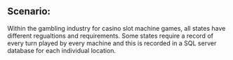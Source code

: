 ## Scenario:
Within the gambling industry for casino slot machine games, all states have different regualtions and requirements. Some states require a record of every turn 
played by every machine and this is recorded in a SQL server database for each individual location. 
